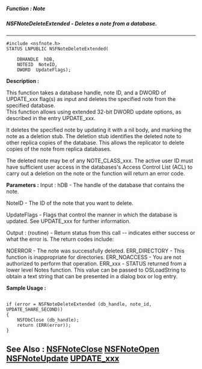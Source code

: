 ##### Function : Note
##### NSFNoteDeleteExtended - Deletes a note from a database.
---
```
#include <nsfnote.h>
STATUS LNPUBLIC NSFNoteDeleteExtended(

	DBHANDLE  hDB,
	NOTEID  NoteID,
	DWORD  UpdateFlags);
```
**Description :**

This function takes a database handle, note ID, and a DWORD of UPDATE_xxx 
flag(s) as input and deletes the specified note from the specified database.  
This function allows using extended 32-bit DWORD update options, as described 
in the entry UPDATE_xxx.

It deletes the specified note by updating it with a nil body, and marking the 
note as a deletion stub.  The deletion stub identifies the deleted note to 
other replica copies of the database.  This allows the replicator to delete 
copies of the note from replica databases. 

The deleted note may be of any NOTE_CLASS_xxx.  The active user ID must have 
sufficient user access in the databases's Access Control List (ACL) to carry 
out a deletion on the note or the function will return an error code.

**Parameters :**
Input :
hDB  -  The handle of the database that contains the note.

NoteID  -  The ID of the note that you want to delete.

UpdateFlags  -  Flags that control the manner in which the database is updated.  See UPDATE_xxx for further information.

Output :
(routine)  -  Return status from this call -- indicates either success or what the error is. The return codes include:

NOERROR - The note was successfully deleted.
ERR_DIRECTORY - This function is inappropriate for directories.
ERR_NOACCESS - You are not authorized to perform that operation.
ERR_xxx - STATUS returned from a lower level Notes function.  This value can be passed to OSLoadString to obtain a text string that can be presented in a dialog box or log entry.



**Sample Usage :**
```

if (error = NSFNoteDeleteExtended (db_handle, note_id, UPDATE_SHARE_SECOND))
{ 
    NSFDbClose (db_handle);
    return (ERR(error));
}
```
**See Also :**
[NSFNoteClose](/domino-c-api-docs/reference/Func/NSFNoteClose)
[NSFNoteOpen](/domino-c-api-docs/reference/Func/NSFNoteOpen)
[NSFNoteUpdate](/domino-c-api-docs/reference/Func/NSFNoteUpdate)
[UPDATE_xxx](/domino-c-api-docs/reference/Symb/UPDATE_xxx)
---
